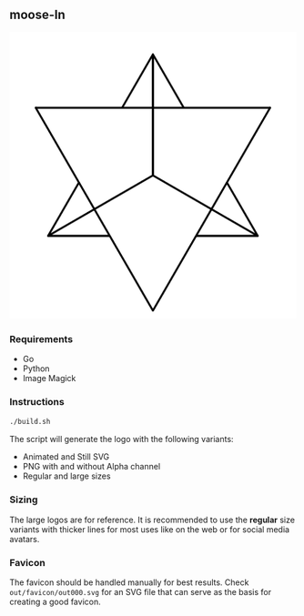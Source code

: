## moose-ln

![merkaba](https://raw.githubusercontent.com/poexio/poex-visual-identity/master/merkaba-ln/poex-anim.gif?token=AADtJ_2kBrniu0I8fYWNOYugMBOmhXn_ks5Z5LncwA%3D%3D)

### Requirements

- Go
- Python
- Image Magick

### Instructions

```sh
./build.sh
```

The script will generate the logo with the following variants:

* Animated and Still SVG
* PNG with and without Alpha channel
* Regular and large sizes

### Sizing

The large logos are for reference. It is recommended to use the **regular** size
variants with thicker lines for most uses like on the web or for social media
avatars.

### Favicon

The favicon should be handled manually for best results. Check
`out/favicon/out000.svg` for an SVG file that can serve as the basis for
creating a good favicon.
